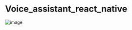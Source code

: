# Voice_assistant_react_native

![image](https://github.com/cjephuneh/Voice_assistant_react_native/assets/92708967/63f0193c-b314-464b-b6b6-99fc3e13dc3c)
